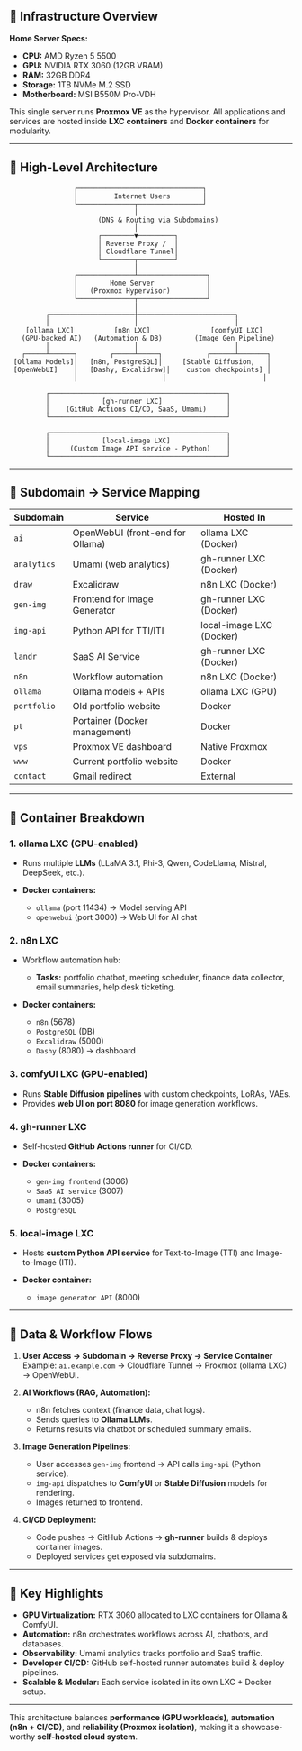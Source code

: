 ## 🔹 Infrastructure Overview

**Home Server Specs:**

* **CPU:** AMD Ryzen 5 5500
* **GPU:** NVIDIA RTX 3060 (12GB VRAM)
* **RAM:** 32GB DDR4
* **Storage:** 1TB NVMe M.2 SSD
* **Motherboard:** MSI B550M Pro-VDH

This single server runs **Proxmox VE** as the hypervisor.
All applications and services are hosted inside **LXC containers** and **Docker containers** for modularity.

---

## 🔹 High-Level Architecture

```
                ┌───────────────────────────────┐
                │         Internet Users        │
                └──────────────┬────────────────┘
                               │
                      (DNS & Routing via Subdomains)
                               │
                      ┌────────▼─────────┐
                      │ Reverse Proxy /  │
                      │ Cloudflare Tunnel│
                      └────────┬─────────┘
                               │
                ┌──────────────┴─────────────────┐
                │        Home Server             │
                │   (Proxmox Hypervisor)         │
                └──────────────┬─────────────────┘
                               │
         ┌─────────────────────┼────────────────────────┐
         │                     │                        │
    [ollama LXC]          [n8n LXC]               [comfyUI LXC]
   (GPU-backed AI)   (Automation & DB)        (Image Gen Pipeline)
         │                     │                        │
   ┌─────┴──────┐        ┌─────┴─────┐           ┌──────┴───────┐
 [Ollama Models]│   [n8n, PostgreSQL]│     [Stable Diffusion,   │
 [OpenWebUI]    │   [Dashy, Excalidraw]│    custom checkpoints] │
                │                     │                        │

         ┌────────────────────────────────────────────┐
         │             [gh-runner LXC]                │
         │    (GitHub Actions CI/CD, SaaS, Umami)     │
         └────────────────────────────────────────────┘

         ┌────────────────────────────────────────────┐
         │             [local-image LXC]              │
         │     (Custom Image API service - Python)    │
         └────────────────────────────────────────────┘
```

---

## 🔹 Subdomain → Service Mapping

| **Subdomain** | **Service**                      | **Hosted In**            |
| ------------- | -------------------------------- | ------------------------ |
| `ai`          | OpenWebUI (front-end for Ollama) | ollama LXC (Docker)      |
| `analytics`   | Umami (web analytics)            | gh-runner LXC (Docker)   |
| `draw`        | Excalidraw                       | n8n LXC (Docker)         |
| `gen-img`     | Frontend for Image Generator     | gh-runner LXC (Docker)   |
| `img-api`     | Python API for TTI/ITI           | local-image LXC (Docker) |
| `landr`       | SaaS AI Service                  | gh-runner LXC (Docker)   |
| `n8n`         | Workflow automation              | n8n LXC (Docker)         |
| `ollama`      | Ollama models + APIs             | ollama LXC (GPU)         |
| `portfolio`   | Old portfolio website            | Docker                   |
| `pt`          | Portainer (Docker management)    | Docker                   |
| `vps`         | Proxmox VE dashboard             | Native Proxmox           |
| `www`         | Current portfolio website        | Docker                   |
| `contact`     | Gmail redirect                   | External                 |

---

## 🔹 Container Breakdown

### 1. **ollama LXC (GPU-enabled)**

* Runs multiple **LLMs** (LLaMA 3.1, Phi-3, Qwen, CodeLlama, Mistral, DeepSeek, etc.).
* **Docker containers:**

  * `ollama` (port 11434) → Model serving API
  * `openwebui` (port 3000) → Web UI for AI chat

### 2. **n8n LXC**

* Workflow automation hub:

  * **Tasks:** portfolio chatbot, meeting scheduler, finance data collector, email summaries, help desk ticketing.
* **Docker containers:**

  * `n8n` (5678)
  * `PostgreSQL` (DB)
  * `Excalidraw` (5000)
  * `Dashy` (8080) → dashboard

### 3. **comfyUI LXC (GPU-enabled)**

* Runs **Stable Diffusion pipelines** with custom checkpoints, LoRAs, VAEs.
* Provides **web UI on port 8080** for image generation workflows.

### 4. **gh-runner LXC**

* Self-hosted **GitHub Actions runner** for CI/CD.
* **Docker containers:**

  * `gen-img frontend` (3006)
  * `SaaS AI service` (3007)
  * `umami` (3005)
  * `PostgreSQL`

### 5. **local-image LXC**

* Hosts **custom Python API service** for Text-to-Image (TTI) and Image-to-Image (ITI).
* **Docker container:**

  * `image generator API` (8000)

---

## 🔹 Data & Workflow Flows

1. **User Access → Subdomain → Reverse Proxy → Service Container**
   Example: `ai.example.com` → Cloudflare Tunnel → Proxmox (ollama LXC) → OpenWebUI.

2. **AI Workflows (RAG, Automation):**

   * n8n fetches context (finance data, chat logs).
   * Sends queries to **Ollama LLMs**.
   * Returns results via chatbot or scheduled summary emails.

3. **Image Generation Pipelines:**

   * User accesses `gen-img` frontend → API calls `img-api` (Python service).
   * `img-api` dispatches to **ComfyUI** or **Stable Diffusion** models for rendering.
   * Images returned to frontend.

4. **CI/CD Deployment:**

   * Code pushes → GitHub Actions → **gh-runner** builds & deploys container images.
   * Deployed services get exposed via subdomains.

---

## 🔹 Key Highlights

* **GPU Virtualization:** RTX 3060 allocated to LXC containers for Ollama & ComfyUI.
* **Automation:** n8n orchestrates workflows across AI, chatbots, and databases.
* **Observability:** Umami analytics tracks portfolio and SaaS traffic.
* **Developer CI/CD:** GitHub self-hosted runner automates build & deploy pipelines.
* **Scalable & Modular:** Each service isolated in its own LXC + Docker setup.

---

This architecture balances **performance (GPU workloads)**, **automation (n8n + CI/CD)**, and **reliability (Proxmox isolation)**, making it a showcase-worthy **self-hosted cloud system**.
